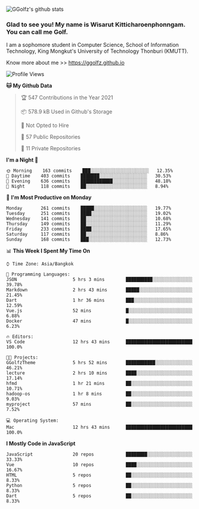![GGolfz's github stats](https://github-readme-stats.vercel.app/api?username=ggolfz&count_private=true&show_icons=true&theme=radical)

### Glad to see you! My name is Wisarut Kitticharoenphonngam. You can call me Golf.

I am a sophomore student in Computer Science, School of Information Technology, King Mongkut's University of Technology Thonburi (KMUTT).

Know more about me >> https://ggolfz.github.io

<!--START_SECTION:waka-->
![Profile Views](http://img.shields.io/badge/Profile%20Views-32-blue)

**🐱 My Github Data** 

> 🏆 547 Contributions in the Year 2021
 > 
> 📦 578.9 kB Used in Github's Storage 
 > 
> 🚫 Not Opted to Hire
 > 
> 📜 57 Public Repositories 
 > 
> 🔑 11 Private Repositories  
 > 
**I'm a Night 🦉** 

```text
🌞 Morning    163 commits    ███░░░░░░░░░░░░░░░░░░░░░░   12.35% 
🌆 Daytime    403 commits    ███████░░░░░░░░░░░░░░░░░░   30.53% 
🌃 Evening    636 commits    ████████████░░░░░░░░░░░░░   48.18% 
🌙 Night      118 commits    ██░░░░░░░░░░░░░░░░░░░░░░░   8.94%

```
📅 **I'm Most Productive on Monday** 

```text
Monday       261 commits    █████░░░░░░░░░░░░░░░░░░░░   19.77% 
Tuesday      251 commits    ████░░░░░░░░░░░░░░░░░░░░░   19.02% 
Wednesday    141 commits    ██░░░░░░░░░░░░░░░░░░░░░░░   10.68% 
Thursday     149 commits    ██░░░░░░░░░░░░░░░░░░░░░░░   11.29% 
Friday       233 commits    ████░░░░░░░░░░░░░░░░░░░░░   17.65% 
Saturday     117 commits    ██░░░░░░░░░░░░░░░░░░░░░░░   8.86% 
Sunday       168 commits    ███░░░░░░░░░░░░░░░░░░░░░░   12.73%

```


📊 **This Week I Spent My Time On** 

```text
⌚︎ Time Zone: Asia/Bangkok

💬 Programming Languages: 
JSON                     5 hrs 3 mins        ██████████░░░░░░░░░░░░░░░   39.78% 
Markdown                 2 hrs 43 mins       █████░░░░░░░░░░░░░░░░░░░░   21.45% 
Dart                     1 hr 36 mins        ███░░░░░░░░░░░░░░░░░░░░░░   12.59% 
Vue.js                   52 mins             █░░░░░░░░░░░░░░░░░░░░░░░░   6.88% 
Docker                   47 mins             █░░░░░░░░░░░░░░░░░░░░░░░░   6.23%

🔥 Editors: 
VS Code                  12 hrs 43 mins      █████████████████████████   100.0%

🐱‍💻 Projects: 
GGolfzTheme              5 hrs 52 mins       ███████████░░░░░░░░░░░░░░   46.21% 
lecture                  2 hrs 10 mins       ████░░░░░░░░░░░░░░░░░░░░░   17.14% 
hfmd                     1 hr 21 mins        ██░░░░░░░░░░░░░░░░░░░░░░░   10.71% 
hadoop-os                1 hr 8 mins         ██░░░░░░░░░░░░░░░░░░░░░░░   9.03% 
myproject                57 mins             ██░░░░░░░░░░░░░░░░░░░░░░░   7.52%

💻 Operating System: 
Mac                      12 hrs 43 mins      █████████████████████████   100.0%

```

**I Mostly Code in JavaScript** 

```text
JavaScript               20 repos            ████████░░░░░░░░░░░░░░░░░   33.33% 
Vue                      10 repos            ████░░░░░░░░░░░░░░░░░░░░░   16.67% 
HTML                     5 repos             ██░░░░░░░░░░░░░░░░░░░░░░░   8.33% 
Python                   5 repos             ██░░░░░░░░░░░░░░░░░░░░░░░   8.33% 
Dart                     5 repos             ██░░░░░░░░░░░░░░░░░░░░░░░   8.33%

```



<!--END_SECTION:waka-->
